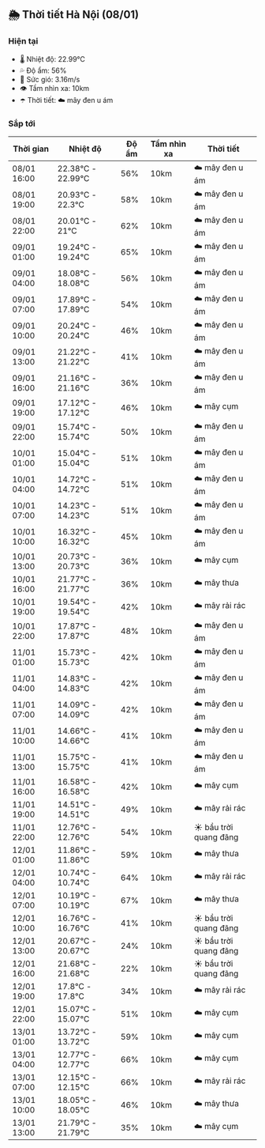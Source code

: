 ## 🌦️ Thời tiết Hà Nội (08/01)

### Hiện tại

- 🌡️ Nhiệt độ: 22.99℃
- 💦 Độ ẩm: 56%
- 💨 Sức gió: 3.16m/s
- 👁️ Tầm nhìn xa: 10km
- ☂️ Thời tiết: ☁️ mây đen u ám

### Sắp tới

| Thời gian | Nhiệt độ | Độ ẩm | Tầm nhìn xa | Thời tiết |
| --- | --- | --- | --- | --- |
| 08/01 16:00 | 22.38℃ - 22.99℃ | 56% | 10km | ☁️ mây đen u ám |
| 08/01 19:00 | 20.93℃ - 22.3℃ | 58% | 10km | ☁️ mây đen u ám |
| 08/01 22:00 | 20.01℃ - 21℃ | 62% | 10km | ☁️ mây đen u ám |
| 09/01 01:00 | 19.24℃ - 19.24℃ | 65% | 10km | ☁️ mây đen u ám |
| 09/01 04:00 | 18.08℃ - 18.08℃ | 56% | 10km | ☁️ mây đen u ám |
| 09/01 07:00 | 17.89℃ - 17.89℃ | 54% | 10km | ☁️ mây đen u ám |
| 09/01 10:00 | 20.24℃ - 20.24℃ | 46% | 10km | ☁️ mây đen u ám |
| 09/01 13:00 | 21.22℃ - 21.22℃ | 41% | 10km | ☁️ mây đen u ám |
| 09/01 16:00 | 21.16℃ - 21.16℃ | 36% | 10km | ☁️ mây đen u ám |
| 09/01 19:00 | 17.12℃ - 17.12℃ | 46% | 10km | ☁️ mây cụm |
| 09/01 22:00 | 15.74℃ - 15.74℃ | 50% | 10km | ☁️ mây đen u ám |
| 10/01 01:00 | 15.04℃ - 15.04℃ | 51% | 10km | ☁️ mây đen u ám |
| 10/01 04:00 | 14.72℃ - 14.72℃ | 51% | 10km | ☁️ mây đen u ám |
| 10/01 07:00 | 14.23℃ - 14.23℃ | 51% | 10km | ☁️ mây đen u ám |
| 10/01 10:00 | 16.32℃ - 16.32℃ | 45% | 10km | ☁️ mây đen u ám |
| 10/01 13:00 | 20.73℃ - 20.73℃ | 36% | 10km | ☁️ mây cụm |
| 10/01 16:00 | 21.77℃ - 21.77℃ | 36% | 10km | ☁️ mây thưa |
| 10/01 19:00 | 19.54℃ - 19.54℃ | 42% | 10km | ☁️ mây rải rác |
| 10/01 22:00 | 17.87℃ - 17.87℃ | 48% | 10km | ☁️ mây đen u ám |
| 11/01 01:00 | 15.73℃ - 15.73℃ | 42% | 10km | ☁️ mây đen u ám |
| 11/01 04:00 | 14.83℃ - 14.83℃ | 42% | 10km | ☁️ mây đen u ám |
| 11/01 07:00 | 14.09℃ - 14.09℃ | 42% | 10km | ☁️ mây đen u ám |
| 11/01 10:00 | 14.66℃ - 14.66℃ | 41% | 10km | ☁️ mây đen u ám |
| 11/01 13:00 | 15.75℃ - 15.75℃ | 41% | 10km | ☁️ mây đen u ám |
| 11/01 16:00 | 16.58℃ - 16.58℃ | 42% | 10km | ☁️ mây cụm |
| 11/01 19:00 | 14.51℃ - 14.51℃ | 49% | 10km | ☁️ mây rải rác |
| 11/01 22:00 | 12.76℃ - 12.76℃ | 54% | 10km | ☀️ bầu trời quang đãng |
| 12/01 01:00 | 11.86℃ - 11.86℃ | 59% | 10km | ☁️ mây thưa |
| 12/01 04:00 | 10.74℃ - 10.74℃ | 64% | 10km | ☁️ mây rải rác |
| 12/01 07:00 | 10.19℃ - 10.19℃ | 67% | 10km | ☁️ mây thưa |
| 12/01 10:00 | 16.76℃ - 16.76℃ | 41% | 10km | ☀️ bầu trời quang đãng |
| 12/01 13:00 | 20.67℃ - 20.67℃ | 24% | 10km | ☀️ bầu trời quang đãng |
| 12/01 16:00 | 21.68℃ - 21.68℃ | 22% | 10km | ☀️ bầu trời quang đãng |
| 12/01 19:00 | 17.8℃ - 17.8℃ | 34% | 10km | ☁️ mây rải rác |
| 12/01 22:00 | 15.07℃ - 15.07℃ | 51% | 10km | ☁️ mây cụm |
| 13/01 01:00 | 13.72℃ - 13.72℃ | 59% | 10km | ☁️ mây cụm |
| 13/01 04:00 | 12.77℃ - 12.77℃ | 66% | 10km | ☁️ mây cụm |
| 13/01 07:00 | 12.15℃ - 12.15℃ | 66% | 10km | ☁️ mây rải rác |
| 13/01 10:00 | 18.05℃ - 18.05℃ | 46% | 10km | ☁️ mây thưa |
| 13/01 13:00 | 21.79℃ - 21.79℃ | 35% | 10km | ☁️ mây cụm |
